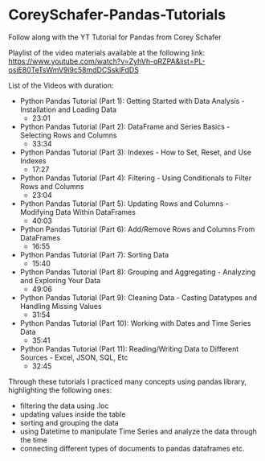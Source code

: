 # CoreySchafer-Pandas-Tutorials
Follow along with the YT Tutorial for Pandas from Corey Schafer

Playlist of the video materials available at the following link: https://www.youtube.com/watch?v=ZyhVh-qRZPA&list=PL-osiE80TeTsWmV9i9c58mdDCSskIFdDS

List of the Videos with duration:
* Python Pandas Tutorial (Part 1): Getting Started with Data Analysis - Installation and Loading Data
  * 23:01
* Python Pandas Tutorial (Part 2): DataFrame and Series Basics - Selecting Rows and Columns
  * 33:34
* Python Pandas Tutorial (Part 3): Indexes - How to Set, Reset, and Use Indexes
  * 17:27
* Python Pandas Tutorial (Part 4): Filtering - Using Conditionals to Filter Rows and Columns
  * 23:04
* Python Pandas Tutorial (Part 5): Updating Rows and Columns - Modifying Data Within DataFrames
  * 40:03
* Python Pandas Tutorial (Part 6): Add/Remove Rows and Columns From DataFrames
  * 16:55
* Python Pandas Tutorial (Part 7): Sorting Data
  * 15:40
* Python Pandas Tutorial (Part 8): Grouping and Aggregating - Analyzing and Exploring Your Data
  * 49:06
* Python Pandas Tutorial (Part 9): Cleaning Data - Casting Datatypes and Handling Missing Values
  * 31:54
* Python Pandas Tutorial (Part 10): Working with Dates and Time Series Data
  * 35:41
* Python Pandas Tutorial (Part 11): Reading/Writing Data to Different Sources - Excel, JSON, SQL, Etc
  * 32:45
  
Through these tutorials I practiced many concepts using pandas library, highlighting the following ones:
* filtering the data using .loc 
* updating values inside the table
* sorting and grouping the data
* using Datetime to manipulate Time Series and analyze the data through the time
* connecting different types of documents to pandas dataframes etc.
